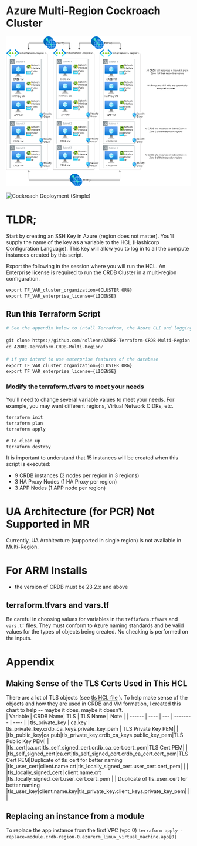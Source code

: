 # Azure Multi-Region Cockroach Cluster

![Azure Resource Diagram](resources/azure-multi-regon.drawio.png)

![Cockroach Deployment (Simple)](resources\azure-multi-regon-simple.drawio)

# TLDR;
Start by creating an SSH Key in Azure (region does not matter).  You'll supply the name of the key as a variable to the HCL (Hashicorp Configuration Language).   This key will allow you to log in to all the compute instances created by this script.

Export the following in the session where you will run the HCL.  An Enterprise license is required to run the CRDB Cluster in a multi-region configuration.
```
export TF_VAR_cluster_organization={CLUSTER ORG}
export TF_VAR_enterprise_license={LICENSE}
```

## Run this Terraform Script
```terraform
# See the appendix below to intall Terrafrom, the Azure CLI and logging in to Azure

git clone https://github.com/nollenr/AZURE-Terraform-CRDB-Multi-Region.git
cd AZURE-Terraform-CRDB-Multi-Region/

# if you intend to use enterprise features of the database 
export TF_VAR_cluster_organization={CLUSTER ORG}
export TF_VAR_enterprise_license={LICENSE}
```
### Modify the terraform.tfvars to meet your needs
You'll need to change several variable values to meet your needs.  For example, you may want different regions, Virtual Network CIDRs, etc.

```
terraform init
terraform plan
terraform apply

# To clean up
terraform destroy
```

It is important to understand that 15 instances will be created when this script is executed:
- 9 CRDB instances (3 nodes per region in 3 regions)
- 3 HA Proxy Nodes (1 HA Proxy per region)
- 3 APP Nodes (1 APP node per region)

# UA Architecture (for PCR) Not Supported in MR
Currently, UA Architecture (supported in single region) is not available in Multi-Region.

# For ARM Installs
- the version of CRDB must be 23.2.x and above

## terraform.tfvars and vars.tf
Be careful in choosing values for variables in the `teffaform.tfvars` and `vars.tf` files.  They must conform to Azure naming standards and be valid values for the types of objects being created.  No checking is performed on the inputs.

# Appendix

## Making Sense of the TLS Certs Used in This HCL
There are a lot of TLS objects (see [tls HCL file](tls.tf) ).  To help make sense of the objects and how they are used in CRDB and VM formation, I created this chart to help -- maybe it does, maybe it doesn't.  
| Variable | CRDB  Name| TLS | TLS Name | Note |
| ------   | ----      | --- | -------- | ---- |
| tls_private_key | ca.key | tls_private_key.crdb_ca_keys.private_key_pem | TLS Private Key PEM| |
|tls_public_key|ca.pub|tls_private_key.crdb_ca_keys.public_key_pem|TLS Public Key PEM| |
|tls_cert|ca.crt|tls_self_signed_cert.crdb_ca_cert.cert_pem|TLS Cert PEM| |
|tls_self_signed_cert|ca.crt|tls_self_signed_cert.crdb_ca_cert.cert_pem|TLS Cert PEM|Duplicate of tls_cert for better naming
|tls_user_cert|client.name.crt|tls_locally_signed_cert.user_cert.cert_pem| | | 
|tls_locally_signed_cert |client.name.crt |tls_locally_signed_cert.user_cert.cert_pem | | Duplicate of tls_user_cert for better naming
|tls_user_key|client.name.key|tls_private_key.client_keys.private_key_pem| | |

## Replacing an instance from a module

To replace the app instance from the first VPC (vpc 0)
```terraform apply -replace=module.crdb-region-0.azurerm_linux_virtual_machine.app[0]```
